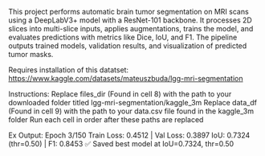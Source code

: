 This project performs automatic brain tumor segmentation on MRI scans using a DeepLabV3+ model with a ResNet-101 backbone.
It processes 2D slices into multi-slice inputs, applies augmentations, trains the model, and evaluates predictions with metrics like Dice, IoU, and F1.
The pipeline outputs trained models, validation results, and visualization of predicted tumor masks.

Requires installation of this datatset: https://www.kaggle.com/datasets/mateuszbuda/lgg-mri-segmentation

Instructions:
Replace files_dir (Found in cell 8) with the path to your downloaded folder titled lgg-mri-segmentation/kaggle_3m
Replace data_df (Found in cell 9) with the path to your data.csv file found in the kaggle_3m folder
Run each cell in order after these paths are replaced

Ex Output:
Epoch 3/150
Train Loss: 0.4512 | Val Loss: 0.3897
IoU: 0.7324 (thr=0.50) | F1: 0.8453
✅ Saved best model at IoU=0.7324, thr=0.50

